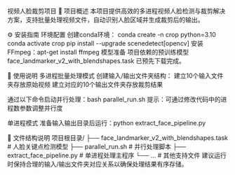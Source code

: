 视频人脸裁剪项目
🚀 项目概述
本项目提供高效的多进程视频人脸检测与裁剪解决方案，支持批量处理视频文件，自动识别人脸区域并生成裁剪后的输出。

⚙️ 安装指南
环境配置
创建conda环境：
conda create -n crop python=3.10
conda activate crop
pip install --upgrade scenedetect[opencv]
安装FFmpeg：apt-get install ffmpeg
模型准备
项目依赖的预训练模型 face_landmarker_v2_with_blendshapes.task 已预先下载完成。

🏃 使用说明
多进程批量处理模式
创建输入/输出文件夹结构：
建立10个输入文件夹存放原始视频
建立对应的10个输出文件夹存放裁剪结果

通过以下命令启动并行处理：bash parallel_run.sh
提示：可通过修改代码中的进程数参数调整并行度

单进程模式
准备输入输出目录后运行：python extract_face_pipeline.py

📂 文件结构说明
项目根目录/
├── face_landmarker_v2_with_blendshapes.task  # 人脸关键点检测模型
├── parallel_run.sh                           # 并行处理脚本
├── extract_face_pipeline.py                  # 单进程处理主程序
└── ...                                       # 其他支持文件
建议运行时保持合理的输入/输出文件夹对应关系以确保处理结果有序存储。
  
